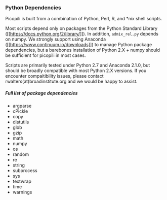 ### Python Dependencies

Picopili is built from a combination of Python, Perl, R, and *nix shell scripts.

Most scripts depend only on packages from the Python Standard Library
([[https://docs.python.org/2/library/]]). In addition, `admix_rel.py` depends
on numpy. We strongly support using Anaconda ([[https://www.continuum.io/downloads]])
to manage Python package dependencies, but a barebones installation of Python 2.X + numpy
should be sufficient for picopili in most cases.

Scripts are primarily tested under Python 2.7 and Anaconda 2.1.0, but should be broadly
compatible with most Python 2.X versions. If you encounter compaitibility issues,
please contact rwalters(at)broadinstitute.org and we would be happy to assist.

##### Full list of package dependencies

* argparse 
* cPickle 
* copy 
* distutils 
* glob 
* gzip 
* math 
* numpy
* os 
* random 
* re 
* string 
* subprocess 
* sys 
* textwrap 
* time 
* warnings 

